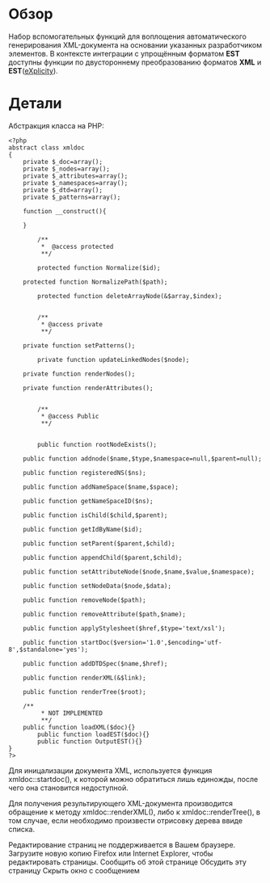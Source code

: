 # Обзор #

Набор вспомогательных функций для воплощения автоматического генерирования XML-документа на основании указанных разработчиком элементов.
В контексте интеграции с упрощённым форматом **EST** доступны функции по двустороннему преобразованию форматов **XML** и **EST**([eXplicity](exisity_specification.md)).


# Детали #

Абстракция класса на PHP:
```
<?php
abstract class xmldoc
{
    private $_doc=array();
    private $_nodes=array();
    private $_attributes=array();
    private $_namespaces=array();
    private $_dtd=array();
    private $_patterns=array();
    
    function __construct(){
        
    }

        /**
         *  @access protected
         **/

        protected function Normalize($id);
    
    protected function NormalizePath($path);

        protected function deleteArrayNode(&$array,$index);
    
         
        /**
         * @access private
         **/

    private function setPatterns();

        private function updateLinkedNodes($node);

    private function renderNodes();
    
    private function renderAttributes();
    
        
        /**
         * @access Public
         **/    


        public function rootNodeExists();
    
    public function addnode($name,$type,$namespace=null,$parent=null);
    
    public function registeredNS($ns);
    
    public function addNameSpace($name,$space);
    
    public function getNameSpaceID($ns);
    
    public function isChild($child,$parent);
    
    public function getIdByName($id);
    
    public function setParent($parent,$child);
    
    public function appendChild($parent,$child);
    
    public function setAttributeNode($node,$name,$value,$namespace);

    public function setNodeData($node,$data);
    
    public function removeNode($path);

    public function removeAttribute($path,$name);
    
    public function applyStylesheet($href,$type='text/xsl');
    
    public function startDoc($version='1.0',$encoding='utf-8',$standalone='yes');
    
    public function addDTDSpec($name,$href);
    
    public function renderXML(&$link);
    
    public function renderTree($root);
    
    /**
         * NOT IMPLEMENTED
         **/
    public function loadXML($doc){}
        public function loadEST($doc){}
        public function OutputEST(){}
}
?>
```

Для иницализации документа XML, используется функция xmldoc::startdoc(), к которой можно обратиться лишь единожды, после чего она становится недоступной.

Для получения результирующего XML-документа производится обращение к методу xmldoc::renderXML(), либо к xmldoc::renderTree(), в том случае, если необходимо произвести отрисовку дерева ввиде списка.


Редактирование страниц не поддерживается в Вашем браузере. Загрузите новую копию Firefox или Internet Explorer, чтобы редактировать страницы.
Сообщить об этой странице
Обсудить эту страницу
Скрыть окно с сообщением